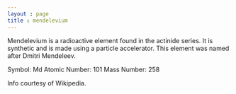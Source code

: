 ```yaml
---
layout : page
title : mendelevium
---
```


Mendelevium is a radioactive element found in the actinide series. It is synthetic and is made using a particle accelerator. This element was named after Dmitri Mendeleev.

Symbol: Md
Atomic Number: 101
Mass Number: 258

Info courtesy of Wikipedia.
